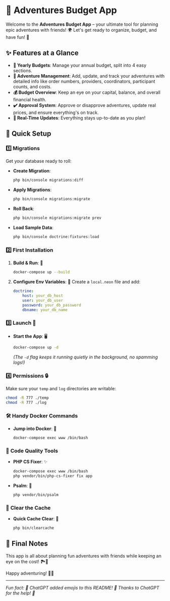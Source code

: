 # 🎒 **Adventures Budget App**

Welcome to the **Adventures Budget App** – your ultimate tool for planning epic adventures with friends! 🌍 Let's get ready to organize, budget, and have fun! 🎉

## ✨ **Features at a Glance**

- **📅 Yearly Budgets**: Manage your annual budget, split into 4 easy sections.
- **🛶 Adventure Management**: Add, update, and track your adventures with detailed info like order numbers, providers, coordinators, participant counts, and costs.
- **💰 Budget Overview**: Keep an eye on your capital, balance, and overall financial health.
- **✔️ Approval System**: Approve or disapprove adventures, update real prices, and ensure everything's on track.
- **🔄 Real-Time Updates**: Everything stays up-to-date as you plan!

## 🚀 **Quick Setup**

### 1️⃣ **Migrations**

Get your database ready to roll:

- **Create Migration**:
  ```bash
  php bin/console migrations:diff
  ```
- **Apply Migrations**:
  ```bash
  php bin/console migrations:migrate
  ```
- **Roll Back**:
  ```bash
  php bin/console migrations:migrate prev
  ```
- **Load Sample Data**:
  ```bash
  php bin/console doctrine:fixtures:load
  ```

### 2️⃣ **First Installation**

1. **Build & Run**: 🚧
   ```bash
   docker-compose up --build
   ```
2. **Configure Env Variables**: 🔧
   Create a `local.neon` file and add:
   ```yaml
   doctrine:
       host: your_db_host
       user: your_db_user
       password: your_db_password
       dbname: your_db_name
   ```

### 3️⃣ **Launch** 🚀

- **Start the App**: 🖥️
  ```bash
  docker-compose up -d
  ```
  *(The `-d` flag keeps it running quietly in the background, no spamming logs!)*

### 4️⃣ **Permissions** 🔒

Make sure your `temp` and `log` directories are writable:
```bash
chmod -R 777 ./temp
chmod -R 777 ./log
```

### 🛠️ **Handy Docker Commands**

- **Jump into Docker**: 🐳
  ```bash
  docker-compose exec www /bin/bash
  ```

### 🎨 **Code Quality Tools**

- **PHP CS Fixer**: ✨
  ```bash
  docker-compose exec www /bin/bash
  php vendor/bin/php-cs-fixer fix app
  ```
- **Psalm**: 🧐
  ```bash
  php vendor/bin/psalm
  ```

### 🧹 **Clear the Cache**

- **Quick Cache Clear**: 🧼
  ```bash
  php bin/clearcache
  ```

## 📝 **Final Notes**

This app is all about planning fun adventures with friends while keeping an eye on the cost! 🏞️💸

Happy adventuring! 🎒✨

---

*Fun fact: 🤖 ChatGPT added emojis to this README! 🎉 Thanks to ChatGPT for the help! 🙌*